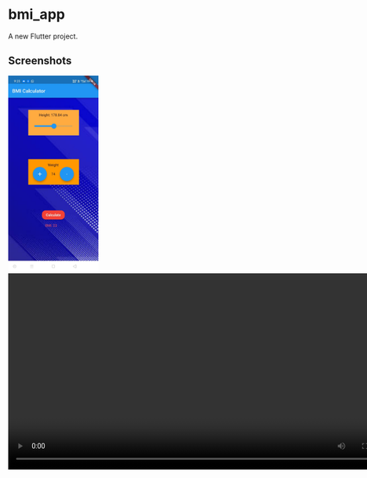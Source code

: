 # bmi_app

A new Flutter project.

## Screenshots

<img src="images/Screen_1.jpeg" height = "400"/>
<video src="images/Screen_2.mp4" height = "400"/>

